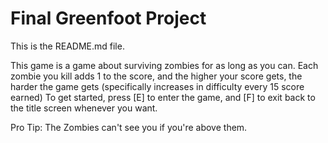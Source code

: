 # Final Greenfoot Project
This is the README.md file.

This game is a game about surviving zombies for as long as you can. Each zombie you kill adds 1 to the score, and the higher your score gets, the harder the game gets (specifically increases in difficulty every 15 score earned)
To get started, press [E] to enter the game, and [F] to exit back to the title screen whenever you want.

Pro Tip: The Zombies can't see you if you're above them.
